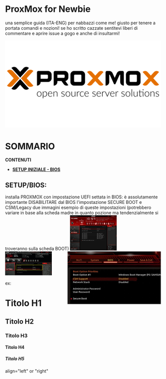# ProxMox for Newbie
 una semplice guida (ITA-ENG) per nabbazzi come me! giusto per tenere  a portata comandi e nozioni! se ho scritto cazzate sentitevi liberi di commentare e aprire issue a gogo e anche di insultarmi!

![logo](./images/proxmoxlogo.webp)

# SOMMARIO
**CONTENUTI**

- [**SETUP INIZIALE - BIOS**](#setupbios)


## SETUP/BIOS:
installa PROXMOX con impostazione UEFI settata in BIOS:
è assolutamente importante DISABILITARE  dal BIOS l'impostazione SECURE BOOT e CSM/Legacy
due immagini esempio di queste impostazioni (potrebbero variare in base alla scheda madre in quanto pozione ma tendenzialmente si troveranno sulla scheda BOOT)
 <img src="./images/CSM.png" alt="CSM" width=60% height="60%" align="right">
 <img src="./images/UEFI.jpg" alt="UEFI" width=30% height="30%">
 <img src="./images/SecureBoot.jpg" alt="SecureBoot" width=30% height="30%">












ex:
# Titolo H1
## Titolo H2
### Titolo H3
#### Titolo H4
##### Titolo H5
align="left" or "right"
<p align="center">
  <img eccecc>
</p>